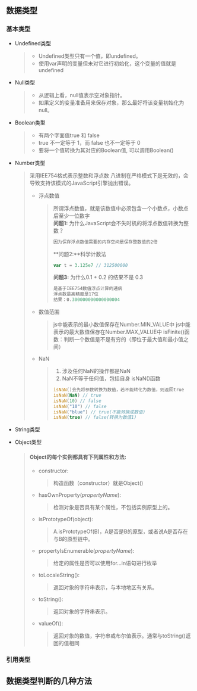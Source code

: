 ## 数据类型
### 基本类型
* Undefined类型
    >* Undefined类型只有一个值，即undefined。
    >* 使用var声明的变量但未对它进行初始化，这个变量的值就是undefined
* Null类型
    >* 从逻辑上看，null值表示空对象指针。
    >* 如果定义的变量准备用来保存对象，那么最好将该变量初始化为null。
* Boolean类型
    >* 有两个字面值true 和 false
    >* true 不一定等于 1，而 false 也不一定等于 0
    >* 要将一个值转换为其对应的Boolean值, 可以调用Boolean()
* Number类型
   >采用IEE754格式表示整数和浮点数
   >八进制在严格模式下是无效的，会导致支持该模式的JavaScript引擎抛出错误。 
   >* 浮点数值
   >    >所谓浮点数值，就是该数值中必须包含一个小数点，小数点后至少一位数字  
   >    >**问题1:** 为什么JavaScript会不失时机的将浮点数值转换为整数？
   >    >````js
   >    >因为保存浮点数值需要的内存空间是保存整数值的2倍
   >    >````
   >    >**问题2:**科学计数法
   >    >````js
   >    >var t = 3.125e7 // 312500000
   >    >````
   >    >**问题3:** 为什么0.1 + 0.2 的结果不是 0.3
   >    >````js
   >    >是基于IEE754数值浮点计算的通病
   >    >浮点数最高精度是17位
   >    >结果：0.300000000000000004
   >    >````
   >* 数值范围
   >    >js中能表示的最小数值保存在Number.MIN_VALUE中
   >    >js中能表示的最大数值保存在Number.MAX_VALUE中
   >    >isFinite()函数：判断一个数值是不是有穷的（即位于最大值和最小值之间）
   >* NaN
   >    >1. 涉及任何NaN的操作都是NaN
   >    >2. NaN不等于任何值，包括自身
   >    >isNaN()函数
   >    >````js
   >    >isNaN()会先将参数转换为数值，若不能转化为数值，则返回true
   >    >isNaN(NaN) // true
   >    >isNaN(10) // false
   >    >isNaN("10") // false
   >    >isNaN("blue") // true(不能转换成数值)
   >    >isNaN(true) // false(转换为数值1)
   >    >````
* String类型
* Object类型

    >#### Object的每个实例都具有下列属性和方法:
    >* constructor:
    >   > 构造函数（constructor）就是Object()
    >* hasOwnProperty(*propertyName*):
    >   > 检测对象是否具有某个属性，不包括实例原型上的。
    >* isPrototypeOf(object):
    >   > A.isPrototypeOf(B)，A是否是B的原型，或者说A是否存在与B的原型链中。
    >* propertyIsEnumerable(*propertyName*):
    >   > 给定的属性是否可以使用for...in语句进行枚举
    >* toLocaleString():
    >   > 返回对象的字符串表示，与本地地区有关系。
    >* toString():
    >   >返回对象的字符串表示。
    >* valueOf():
    >   > 返回对象的数值，字符串或布尔值表示。通常与toString()返回的值相同
### 引用类型
## 数据类型判断的几种方法
